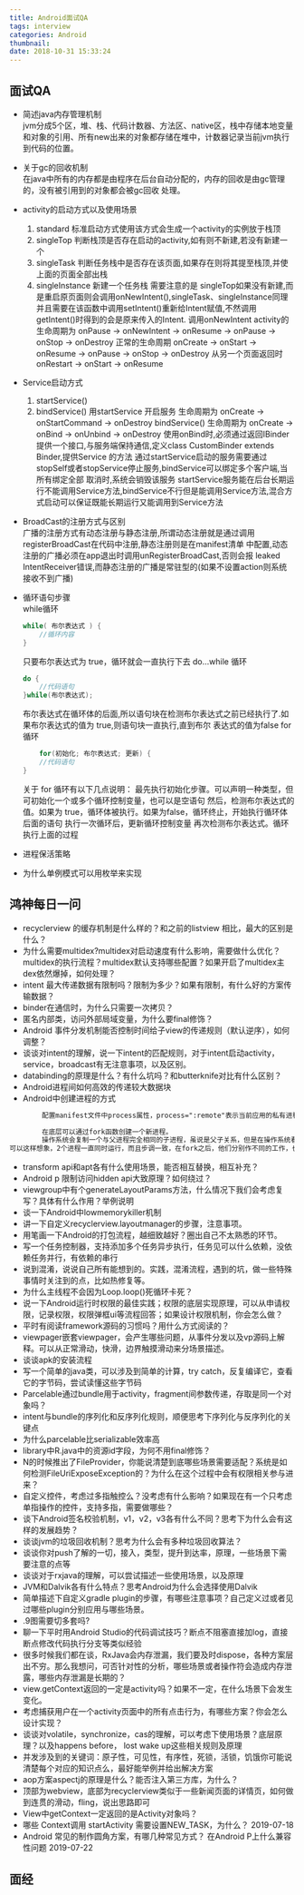```yaml
---
title: Android面试QA
tags: interview
categories: Android
thumbnail: 
date: 2018-10-31 15:33:24
---
```


## 面试QA

- 简述java内存管理机制  
   jvm分成5个区，堆、栈、代码计数器、方法区、native区，栈中存储本地变量和对象的引用、所有new出来的对象都存储在堆中，计数器记录当前jvm执行到代码的位置。
- 关于gc的回收机制  
   在java中所有的内存都是由程序在后台自动分配的，内存的回收是由gc管理的，没有被引用到的对象都会被gc回收
   处理。
- activity的启动方式以及使用场景  
   1. standard          标准启动方式使用该方式会生成一个activity的实例放于栈顶
   2. singleTop         判断栈顶是否存在启动的activity,如有则不新建,若没有新建一个
   3. singleTask        判断任务栈中是否存在该页面,如果存在则将其提至栈顶,并使上面的页面全部出栈
   4. singleInstance    新建一个任务栈
   需要注意的是 singleTop如果没有新建,而是重启原页面则会调用onNewIntent(),singleTask、singleInstance同理
   并且需要在该函数中调用setIntent()重新给Intent赋值,不然调用getIntent()时得到的会是原来传入的Intent.
   调用onNewIntent activity的生命周期为 onPause -> onNewIntent -> onResume -> onPause -> onStop -> onDestroy
   正常的生命周期 onCreate -> onStart -> onResume -> onPause -> onStop -> onDestroy
   从另一个页面返回时 onRestart -> onStart -> onResume
- Service启动方式  
   1. startService()
   2. bindService()
   用startService 开启服务 生命周期为 onCreate -> onStartCommand -> onDestroy
   bindService() 生命周期为 onCreate -> onBind -> onUnbind -> onDestroy
   使用onBind时,必须通过返回IBinder提供一个接口,与服务端保持通信,定义class CustomBinder extends Binder,提供Service
   的方法
   通过startService启动的服务需要通过stopSelf或者stopService停止服务,bindService可以绑定多个客户端,当所有绑定全部
   取消时,系统会销毁该服务
   startService服务能在后台长期运行不能调用Service方法,bindService不行但是能调用Service方法,混合方式启动可以保证既能长期运行又能调用到Service方法
- BroadCast的注册方式与区别  
   广播的注册方式有动态注册与静态注册,所谓动态注册就是通过调用registerBroadCast在代码中注册,静态注册则是在manifest清单
   中配置,动态注册的广播必须在app退出时调用unRegisterBroadCast,否则会报 leaked IntentReceiver错误,而静态注册的广播是常驻型的(如果不设置action则系统接收不到广播)
- 循环语句步骤  
while循环  

    ```java
    while( 布尔表达式 ) {
        //循环内容
    }
    ```

    只要布尔表达式为 true，循环就会一直执行下去
do…while 循环  

    ```java
    do {
        //代码语句
    }while(布尔表达式);
    ```

    布尔表达式在循环体的后面,所以语句块在检测布尔表达式之前已经执行了.如果布尔表达式的值为 true,则语句块一直执行,直到布尔
    表达式的值为false
for循环  

    ```java
        for(初始化; 布尔表达式; 更新) {
        //代码语句
    }
    ```

    关于 for 循环有以下几点说明：
    最先执行初始化步骤。可以声明一种类型，但可初始化一个或多个循环控制变量，也可以是空语句
    然后，检测布尔表达式的值。如果为 true，循环体被执行。如果为false，循环终止，开始执行循环体后面的语句
    执行一次循环后，更新循环控制变量
    再次检测布尔表达式。循环执行上面的过程
- 进程保活策略
- 为什么单例模式可以用枚举来实现

## 鸿神每日一问

- recyclerview 的缓存机制是什么样的？和之前的listview 相比，最大的区别是什么？
- 为什么需要multidex?multidex对启动速度有什么影响，需要做什么优化？multidex的执行流程？multidex默认支持哪些配置？如果开启了multidex主dex依然爆掉，如何处理？
- intent 最大传递数据有限制吗？限制为多少？如果有限制，有什么好的方案传输数据？
- binder在通信时，为什么只需要一次拷贝？
- 匿名内部类，访问外部局域变量，为什么要final修饰？
- Android 事件分发机制能否控制时间给子view的传递规则（默认逆序），如何调整？
- 谈谈对intent的理解，说一下intent的匹配规则，对于intent启动activity，service，broadcast有无注意事项，以及区别。
- databinding的原理是什么？有什么坑吗？和butterknife对比有什么区别？
- Android进程间如何高效的传递较大数据块
- Android中创建进程的方式

```txt
        配置manifest文件中process属性，process=":remote"表示当前应用的私有进程，其它应用的组件不能和他跑在同一个进程中。进程名不以:开头的进程为全局进程，其它应用的组件可以通过设置shareUID和它跑在同一个进程。

        在底层可以通过fork函数创建一个新进程。
        操作系统会复制一个与父进程完全相同的子进程，虽说是父子关系，但是在操作系统看来，他们更像兄弟关系，这2个进程共享代码空间，但是数据空间是互相独立的，子进程数据空间中的内容是父进程的完整拷贝，指令指针也完全相同，子进程拥有父进程当前运行到的位置（两进程的程序计数器pc值相同，也就是说，子进程是从fork返回处开始执行的），但有一点不同，如果fork成功，子进程中fork的返回值是0，父进程中fork的返回值是子进程的进程号，如果fork不成功，父进程会返回错误。
可以这样想象，2个进程一直同时运行，而且步调一致，在fork之后，他们分别作不同的工作，也就是分岔了。这也是fork为什么叫fork的原因
```

- transform api和apt各有什么使用场景，能否相互替换，相互补充？
- Android p 限制访问hidden api大致原理？如何绕过？
- viewgroup中有个generateLayoutParams方法，什么情况下我们会考虑复写？具体有什么作用？举例说明
- 谈一下Android中lowmemorykiller机制
- 讲一下自定义recyclerview.layoutmanager的步骤，注意事项。
- 用笔画一下Android的打包流程，越细致越好？圈出自己不太熟悉的环节。
- 写一个任务控制器，支持添加多个任务异步执行，任务见可以什么依赖，没依赖任务并行，有依赖的串行
- 说到混淆，说说自己所有能想到的。实践，混淆流程，遇到的坑，做一些特殊事情时关注到的点，比如热修复等。
- 为什么主线程不会因为Loop.loop()死循环卡死？
- 说一下Android运行时权限的最佳实践；权限的底层实现原理，可以从申请权限，记录权限，权限弹框ui等流程回答；如果设计权限机制，你会怎么做？
- 平时有阅读framework源码的习惯吗？用什么方式阅读的？
- viewpager嵌套viewpager，会产生哪些问题，从事件分发以及vp源码上解释。可以从正常滑动，快滑，边界触摸滑动来分场景描述。
- 谈谈apk的安装流程
- 写一个简单的java类，可以涉及到简单的计算，try catch，反复编译它，查看它的字节码，尝试读懂这些字节码
- Parcelable通过bundle用于activity，fragment间参数传递，存取是同一个对象吗？
- intent与bundle的序列化和反序列化规则，顺便思考下序列化与反序列化的关键点
- 为什么parcelable比serializable效率高
- library中R.java中的资源id字段，为何不用final修饰？
- N的时候推出了FileProvider，你能说清楚到底哪些场景需要适配？系统是如何检测FileUriExposeException的？为什么在这个过程中会有权限相关参与进来？
- 自定义控件，考虑过多指触控么？没考虑有什么影响？如果现在有一个只考虑单指操作的控件，支持多指，需要做哪些？
- 谈下Android签名校验机制，v1，v2，v3各有什么不同？思考下为什么会有这样的发展趋势？
- 谈谈jvm的垃圾回收机制？思考为什么会有多种垃圾回收算法？
- 谈谈你对push了解的一切，接入，类型，提升到达率，原理，一些场景下需要注意的点等
- 谈谈对于rxjava的理解，可以尝试描述一些使用场景，以及原理
- JVM和Dalvik各有什么特点？思考Android为什么会选择使用Dalvik
- 简单描述下自定义gradle plugin的步骤，有哪些注意事项？自己定义过或者见过哪些plugin分别应用与哪些场景。
- .9图需要切多套吗?
- 聊一下平时用Android Studio的代码调试技巧？断点不阻塞直接加log，直接断点修改代码执行分支等类似经验
- 很多时候我们都在谈，RxJava会内存泄漏，我们要及时dispose，各种方案层出不穷。那么我想问，可否针对性的分析，哪些场景或者操作符会造成内存泄露，哪些内存泄漏是长期的？
- view.getContext返回的一定是activity吗？如果不一定，在什么场景下会发生变化。
- 考虑捕获用户在一个activity页面中的所有点击行为，有哪些方案？你会怎么设计实现？
- 谈谈对volatile，synchronize，cas的理解，可以考虑下使用场景？底层原理？以及happens before， lost wake up这些相关规则及原理
- 并发涉及到的关键词：原子性，可见性，有序性，死锁，活锁，饥饿你可能说清楚每个对应的知识点么，最好能举例并给出解决方案
- aop方案aspectj的原理是什么？能否注入第三方库，为什么？
- 顶部为webview，底部为recyclerview类似于一些新闻页面的详情页，如何做到连贯的滑动，fling，说出思路即可
- View中getContext一定返回的是Activity对象吗？
- 哪些 Context调用 startActivity 需要设置NEW_TASK，为什么？ 2019-07-18  
- Android 常见的制作圆角方案，有哪几种常见方式？ 在Android P上什么兼容性问题 2019-07-22

## 面经
